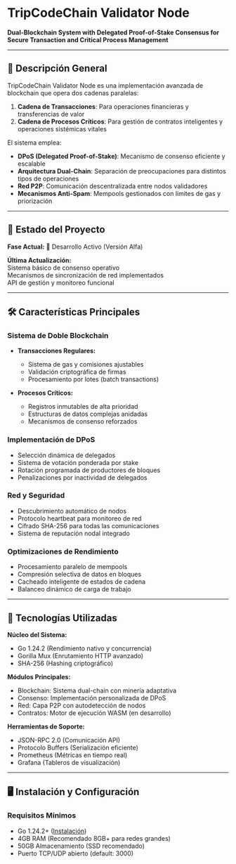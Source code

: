 # TripCodeChain Validator Node

**Dual-Blockchain System with Delegated Proof-of-Stake Consensus for Secure Transaction and Critical Process Management**

---

## 📜 Descripción General

TripCodeChain Validator Node es una implementación avanzada de blockchain que opera dos cadenas paralelas:
1. **Cadena de Transacciones**: Para operaciones financieras y transferencias de valor
2. **Cadena de Procesos Críticos**: Para gestión de contratos inteligentes y operaciones sistémicas vitales

El sistema emplea:
- **DPoS (Delegated Proof-of-Stake)**: Mecanismo de consenso eficiente y escalable
- **Arquitectura Dual-Chain**: Separación de preocupaciones para distintos tipos de operaciones
- **Red P2P**: Comunicación descentralizada entre nodos validadores
- **Mecanismos Anti-Spam**: Mempools gestionados con límites de gas y priorización

---

## 🚦 Estado del Proyecto

**Fase Actual:** 🚧 Desarrollo Activo (Versión Alfa)

**Última Actualización:**  
Sistema básico de consenso operativo  
Mecanismos de sincronización de red implementados  
API de gestión y monitoreo funcional

---

## 🛠️ Características Principales

### Sistema de Doble Blockchain
- **Transacciones Regulares:**
  - Sistema de gas y comisiones ajustables
  - Validación criptográfica de firmas
  - Procesamiento por lotes (batch transactions)
  
- **Procesos Críticos:**
  - Registros inmutables de alta prioridad
  - Estructuras de datos complejas anidadas
  - Mecanismos de consenso reforzados

### Implementación de DPoS
- Selección dinámica de delegados
- Sistema de votación ponderada por stake
- Rotación programada de productores de bloques
- Penalizaciones por inactividad de delegados

### Red y Seguridad
- Descubrimiento automático de nodos
- Protocolo heartbeat para monitoreo de red
- Cifrado SHA-256 para todas las comunicaciones
- Sistema de reputación nodal integrado

### Optimizaciones de Rendimiento
- Procesamiento paralelo de mempools
- Compresión selectiva de datos en bloques
- Cacheado inteligente de estados de cadena
- Balanceo dinámico de carga de trabajo

---

## 🧩 Tecnologías Utilizadas

**Núcleo del Sistema:**
- Go 1.24.2 (Rendimiento nativo y concurrencia)
- Gorilla Mux (Enrutamiento HTTP avanzado)
- SHA-256 (Hashing criptográfico)

**Módulos Principales:**
- Blockchain: Sistema dual-chain con minería adaptativa
- Consenso: Implementación personalizada de DPoS
- Red: Capa P2P con autodetección de nodos
- Contratos: Motor de ejecución WASM (en desarrollo)

**Herramientas de Soporte:**
- JSON-RPC 2.0 (Comunicación API)
- Protocolo Buffers (Serialización eficiente)
- Prometheus (Métricas en tiempo real)
- Grafana (Tableros de visualización)

---

## 🖥️ Instalación y Configuración

### Requisitos Mínimos
- Go 1.24.2+ ([Instalación](https://go.dev/dl/))
- 4GB RAM (Recomendado 8GB+ para redes grandes)
- 50GB Almacenamiento (SSD recomendado)
- Puerto TCP/UDP abierto (default: 3000)



